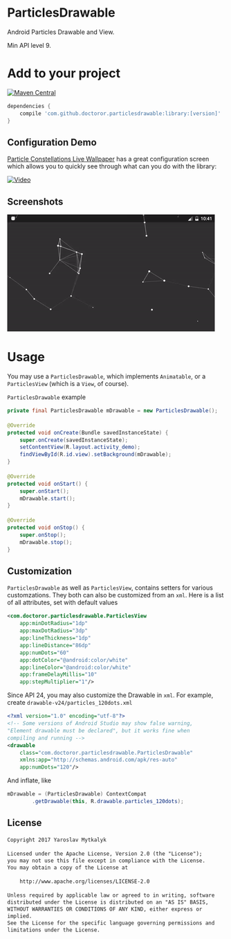 # ParticlesDrawable
Android Particles Drawable and View.

Min API level 9.

# Add to your project

[![Maven Central](https://maven-badges.herokuapp.com/maven-central/com.github.doctoror.particlesdrawable/library/badge.png?style=flat)](https://maven-badges.herokuapp.com/maven-central/com.github.doctoror.particlesdrawable/library)

```groovy
dependencies {
    compile 'com.github.doctoror.particlesdrawable:library:[version]'
}
```

## Configuration Demo
[Particle Constellations Live Wallpaper](https://github.com/Doctoror/ParticleConstellationsLiveWallpaper) has a great configuration screen which allows you to quickly see through what can you do with the library:

[![Video](https://github.com/Doctoror/ParticlesWallpaper/raw/master/screenshots/video.png)](https://www.youtube.com/watch?v=Q7qvmCMUN20)

## Screenshots
![screenshot](/screenshots/demo.gif?raw=true)

# Usage
You may use a `ParticlesDrawable`, which implements `Animatable`, or a `ParticlesView` (which is a `View`, of course).

`ParticlesDrawable` example
```java
private final ParticlesDrawable mDrawable = new ParticlesDrawable();

@Override
protected void onCreate(Bundle savedInstanceState) {
    super.onCreate(savedInstanceState);
    setContentView(R.layout.activity_demo);
    findViewById(R.id.view).setBackground(mDrawable);
}

@Override
protected void onStart() {
    super.onStart();
    mDrawable.start();
}

@Override
protected void onStop() {
    super.onStop();
    mDrawable.stop();
}
```

## Customization
`ParticlesDrawable` as well as `ParticlesView`, contains setters for various customzations. They both can also be customized from an `xml`. Here is a list of all attributes, set with default values

```xml
<com.doctoror.particlesdrawable.ParticlesView
    app:minDotRadius="1dp"
    app:maxDotRadius="3dp"
    app:lineThickness="1dp"
    app:lineDistance="86dp"
    app:numDots="60"
    app:dotColor="@android:color/white"
    app:lineColor="@android:color/white"
    app:frameDelayMillis="10"
    app:stepMultiplier="1"/>
```

Since API 24, you may also customize the Drawable in `xml`. For example, create
`drawable-v24/particles_120dots.xml`
```xml
<?xml version="1.0" encoding="utf-8"?>
<!-- Some versions of Android Studio may show false warning,
"Element drawable must be declared", but it works fine when
compiling and running -->
<drawable
    class="com.doctoror.particlesdrawable.ParticlesDrawable"
    xmlns:app="http://schemas.android.com/apk/res-auto"
    app:numDots="120"/>
```
And inflate, like
```java
mDrawable = (ParticlesDrawable) ContextCompat
        .getDrawable(this, R.drawable.particles_120dots);
```


## License
```
Copyright 2017 Yaroslav Mytkalyk

Licensed under the Apache License, Version 2.0 (the "License");
you may not use this file except in compliance with the License.
You may obtain a copy of the License at

    http://www.apache.org/licenses/LICENSE-2.0

Unless required by applicable law or agreed to in writing, software
distributed under the License is distributed on an "AS IS" BASIS,
WITHOUT WARRANTIES OR CONDITIONS OF ANY KIND, either express or implied.
See the License for the specific language governing permissions and
limitations under the License.

```
